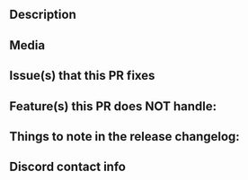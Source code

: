 <!--- Provide a descriptive title that describes what was changed in this PR. --->

<!--- CONTRIBUTING.md : https://github.com/rh-hideout/pokeemerald-expansion/blob/master/CONTRIBUTING.md --->

<!--- Before submitting, ensure the following:--->

<!--- Code compiles without errors. --->
<!--- All functionality works as expected in-game. --->
<!--- No unexpected test failures. --->
<!--- New functionality is covered by tests if applicable. --->
<!--- Code follows the style guide. --->
<!--- No merge conflicts with the target branch. --->
<!--- If any of the above are not true, submit the PR as a draft. --->

## Description
<!-- Detail the changes made, why they were made, and any important context. -->

## Media
<!--- Add relevant images, GIFs, or videos to help reviewers understand the changes. Remove this section if not applicable. --->

## Issue(s) that this PR fixes
<!-- Format: "Fixes #2345, fixes #4523, closes #2222." Remove this section if not applicable.-->

<!-- CREDITS -->
<!-- Once your PR is submitted, leave a comment asking the bot to add you to the credits. -->
<!-- If anybody helped with this PR, please encourage them to comment on your PR and ask the bot to add them to the credits. -->
<!-- EVERY contribution matters! -->
<!-- https://github.com/rh-hideout/pokeemerald-expansion/wiki/CREDITS.md-Frequently-Asked-Questions -->

## Feature(s) this PR does NOT handle:
<!-- If this PR contains any unfinished and non-blocking work, please list them here for clarity. -->
<!--- Remove this section if not applicable. --->

## Things to note in the release changelog:
<!-- Add any important details for the release changelog. Must be structed as bullet points. --->
<!--- Remove this section if not applicable. --->

## Discord contact info
<!-- Add your Discord username for any follow-up questions (e.g., Lunos#1234). -->
<!--- Remove this section if not applicable. --->
<!--- Contributors must join https://discord.gg/6CzjAG6GZk -->
